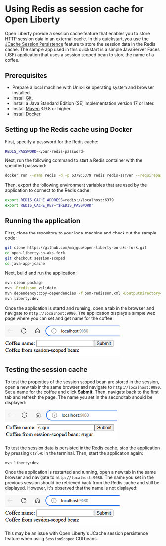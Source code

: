 
# Using Redis as session cache for Open Liberty

Open Liberty provide a session cache feature that enables you to store HTTP session data in an external cache. 
In this quickstart, you use the [JCache Session Persistence](https://openliberty.io/docs/latest/reference/feature/sessionCache-1.0.html) feature to store the session data in the Redis cache. 
The sample app used in this quickstart is a simple JavaServer Faces (JSF) application that uses a session scoped bean to store the name of a coffee.

## Prerequisites

- Prepare a local machine with Unix-like operating system and browser installed.
- Install [Git](https://git-scm.com/downloads).
- Install a Java Standard Edition (SE) implementation version 17 or later.
- Install [Maven](https://maven.apache.org/download.cgi) 3.9.8 or higher.
- Install [Docker](https://www.docker.com/products/docker-desktop).

## Setting up the Redis cache using Docker

First, specify a password for the Redis cache:

```bash
REDIS_PASSWORD=<your-redis-password>
```

Next, run the following command to start a Redis container with the specified password:

```bash
docker run --name redis -d -p 6379:6379 redis redis-server --requirepass "$REDIS_PASSWORD"
```

Then, export the following environment variables that are used by the application to connect to the Redis cache:

```bash
export REDIS_CACHE_ADDRESS=redis://localhost:6379
export REDIS_CACHE_KEY="$REDIS_PASSWORD"
```

## Running the application

First, clone the repository to your local machine and check out the sample code:

```bash
git clone https://github.com/majguo/open-liberty-on-aks-fork.git
cd open-liberty-on-aks-fork
git checkout session-scoped
cd java-app-jcache
```

Next, build and run the application:

```bash
mvn clean package
mvn -Predisson validate
mvn dependency:copy-dependencies -f pom-redisson.xml -DoutputDirectory=target/liberty/wlp/usr/shared/resources
mvn liberty:dev
```

Once the application is startd and running, open a tab in the browser and navigate to `http://localhost:9080`. The application displays a simple web page where you can set and get name for the coffee:

![Application](./images/app-home-page.png)

## Testing the session cache

To test the properties of the session scoped bean are stored in the session, open a new tab in the same browser and navigate to `http://localhost:9080`. Set a name for the coffee and click **Submit**. 
Then, navigate back to the first tab and refresh the page. The name you set in the second tab should be displayed:

![Application](./images/app-coffee-name-in-session.png)

To test the session data is persisted in the Redis cache, stop the application by pressing `Ctrl+C` in the terminal. Then, start the application again:

```bash
mvn liberty:dev
```

Once the application is restarted and running, open a new tab in the same browser and navigate to `http://localhost:9080`. 
The name you set in the previous session should be retrieved back from the Redis cache and still be displayed. However, it's observed that the name is not displayed:

![Application](./images/app-home-page.png)

This may be an issue with Open Liberty's JCache session persistence feature when using `SessionScoped` CDI beans.
